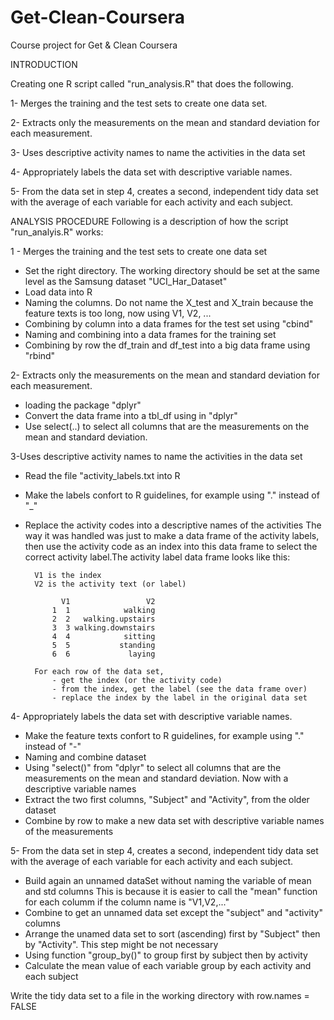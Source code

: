 # Get-Clean-Coursera
Course project for Get &amp; Clean Coursera 

INTRODUCTION

Creating one R script called "run_analysis.R" that does the following. 

1- Merges the training and the test sets to create one data set.

2- Extracts only the measurements on the mean and standard deviation for each measurement. 

3- Uses descriptive activity names to name the activities in the data set

4- Appropriately labels the data set with descriptive variable names. 

5- From the data set in step 4, creates a second, independent tidy data set with the 
average of each variable for each activity and each subject.

ANALYSIS PROCEDURE
Following is a description of how the script "run_analyis.R" works:

1 - Merges the training and the test sets to create one data set
- Set the right directory. The working directory should be set at the same level 
as the Samsung dataset "UCI_Har_Dataset"
- Load data into R
- Naming the columns. Do not name the X_test and X_train because the feature texts 
is too long, now using V1, V2, ...
- Combining by column into a data frames for the test set using "cbind"
- Naming and combining into a data frames for the training set
- Combining by row the df_train and df_test into a big data frame using "rbind"

2- Extracts only the measurements on the mean and standard deviation for each measurement. 
- loading the package "dplyr"
- Convert the data frame into a tbl_df using in "dplyr"
- Use select(..) to select all columns that are the measurements on the mean and 
	standard deviation.

3-Uses descriptive activity names to name the activities in the data set
- Read the file "activity_labels.txt into R
- Make the labels confort to R guidelines, for example using "." instead of "_"
- Replace the activity codes into a descriptive names of the activities 
	The way it was handled was just to make a data frame of the activity labels,
		then use the activity code as an index into this data frame to select the 
		correct activity label.The activity label data frame looks like this:

		V1 is the index 
		V2 is the activity text (or label)

			  V1                 V2
			1  1            walking
			2  2   walking.upstairs
			3  3 walking.downstairs
			4  4            sitting
			5  5           standing
			6  6             laying
			
		For each row of the data set, 
			- get the index (or the activity code)
			- from the index, get the label (see the data frame over)
			- replace the index by the label in the original data set			

4- Appropriately labels the data set with descriptive variable names. 
- Make the feature texts confort to R guidelines, for example using "." instead of "-"
- Naming and combine dataset 
- Using "select()" from "dplyr" to select all columns that are the measurements on 
the mean and standard deviation. Now with a descriptive variable names
- Extract the two first columns, "Subject" and "Activity", from the older dataset
- Combine by row to make a new data set with descriptive variable names of the 
measurements 

5- From the data set in step 4, creates a second, independent tidy data set with 
   the average of each variable for each activity and each subject.
- Build again an unnamed dataSet without naming the variable of mean and std columns
 This is because it is easier to call the "mean" function for each columm 
 if the column name is "V1,V2,..."
- Combine to get an unnamed data set except the "subject" and "activity" columns
- Arrange the unamed data set to sort (ascending) first by "Subject" then 
by "Activity". This step might be not necessary
- Using function "group_by()" to group first by subject then by activity
- Calculate the mean value of each variable group by each activity and each subject 

Write the tidy data set to a file in the working directory with row.names = FALSE
